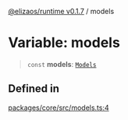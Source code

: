 [@elizaos/runtime v0.1.7](../index.md) / models

# Variable: models

> `const` **models**: [`Models`](../type-aliases/Models.md)

## Defined in

[packages/core/src/models.ts:4](https://github.com/elizaOS/eliza/blob/main/packages/core/src/models.ts#L4)

